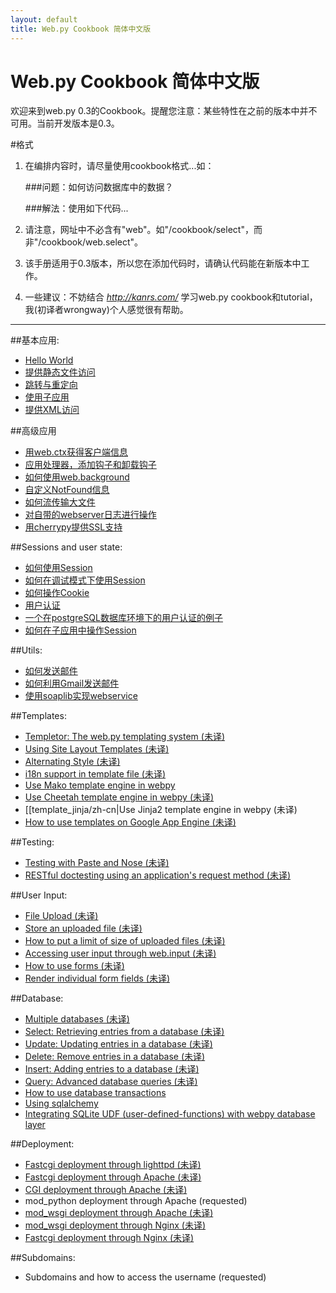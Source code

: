 ```yaml
---
layout: default
title: Web.py Cookbook 简体中文版
---
```


# Web.py Cookbook 简体中文版

欢迎来到web.py 0.3的Cookbook。提醒您注意：某些特性在之前的版本中并不可用。当前开发版本是0.3。

#格式

1. 在编排内容时，请尽量使用cookbook格式...如：
    
    ###问题：如何访问数据库中的数据？
     
    ###解法：使用如下代码...

1. 请注意，网址中不必含有"web"。如"/cookbook/select"，而非"/cookbook/web.select"。

1. 该手册适用于0.3版本，所以您在添加代码时，请确认代码能在新版本中工作。

1. 一些建议：不妨结合 *http://kanrs.com/* 学习web.py cookbook和tutorial，我(初译者wrongway)个人感觉很有帮助。


-------------------------------------------------

##基本应用:
* [Hello World](/helloworld/zh-cn)
* [提供静态文件访问](/staticfiles/zh-cn)
* [跳转与重定向](/redirect+seeother/zh-cn)
* [使用子应用](/subapp/zh-cn)
* [提供XML访问](/xmlfiles/zh-cn)

##高级应用
* [用web.ctx获得客户端信息](/ctx/zh-cn)
* [应用处理器，添加钩子和卸载钩子](/application_processors/zh-cn)
* [如何使用web.background](/background/zh-cn)
* [自定义NotFound信息](/custom_notfound/zh-cn)
* [如何流传输大文件](/streaming_large_files/zh-cn)
* [对自带的webserver日志进行操作](/logging/zh-cn)
* [用cherrypy提供SSL支持](/ssl/zh-cn)

##Sessions and user state:
* [如何使用Session](/sessions/zh-cn)
* [如何在调试模式下使用Session](/session_with_reloader/zh-cn)
* [如何操作Cookie](/cookies/zh-cn)
* [用户认证](/userauth/zh-cn)
* [一个在postgreSQL数据库环境下的用户认证的例子](/userauthpgsql/zh-cn)
* [如何在子应用中操作Session](/sessions_with_subapp/zh-cn)


##Utils:
* [如何发送邮件](/sendmail/zh-cn)
* [如何利用Gmail发送邮件](/sendmail_using_gmail/zh-cn)
* [使用soaplib实现webservice](/webservice/zh-cn)

##Templates:
* [Templetor: The web.py templating system (未译)](http://webpy.org/docs/0.3/templetor )
* [Using Site Layout Templates (未译)](/layout_template/zh-cn)
* [Alternating Style (未译)](/alternating_style/zh-cn)
* [i18n support in template file (未译)](/i18n_support_in_template_file/zh-cn)
* [Use Mako template engine in webpy ](/template_mako/zh-cn)
* [Use Cheetah template engine in webpy (未译)](/template_cheetah/zh-cn)
* [[template_jinja/zh-cn|Use Jinja2 template engine in webpy (未译)
* [How to use templates on Google App Engine (未译)](/templates_on_gae/zh-cn)

##Testing:
* [Testing with Paste and Nose (未译)](/testing_with_paste_and_nose/zh-cn)
* [RESTful doctesting using an application's request method (未译)](/restful_doctesting_using_request/zh-cn)

##User Input:
* [File Upload (未译)](/fileupload/zh-cn)
* [Store an uploaded file (未译)](/storeupload/zh-cn)
* [How to put a limit of size of uploaded files (未译)](/limiting_upload_size/zh-cn)
* [Accessing user input through web.input (未译)](/input/zh-cn)
* [How to use forms (未译)](/forms/zh-cn)
* [Render individual form fields (未译)](/form_fields/zh-cn)

##Database:
* [Multiple databases (未译)](/multidbs/zh-cn)
* [Select: Retrieving entries from a database (未译)](/select/zh-cn)
* [Update: Updating entries in a database (未译)](/update/zh-cn)
* [Delete: Remove entries in a database (未译)](/delete/zh-cn)
* [Insert: Adding entries to a database (未译)](/Insert/zh-cn) 
* [Query: Advanced database queries (未译)](/query/zh-cn)
* [How to use database transactions](/cookbook/transactions)
* [Using sqlalchemy](/cookbook/sqlalchemy)
* [Integrating SQLite UDF (user-defined-functions) with webpy database layer](/cookbook/sqlite-udf)


##Deployment:
* [Fastcgi deployment through lighttpd (未译)](/fastcgi-lighttpd/zh-cn)
* [Fastcgi deployment through Apache (未译)](/fastcgi-apache/zh-cn) 
* [CGI deployment through Apache (未译)](/cgi-apache/zh-cn)
* mod_python deployment through Apache (requested)
* [mod_wsgi deployment through Apache (未译)](/mod_wsgi-apache/zh-cn)
* [mod_wsgi deployment through Nginx (未译)](/mod_wsgi-nginx/zh-cn)
* [Fastcgi deployment through Nginx (未译)](/fastcgi-nginx/zh-cn)

##Subdomains:
* Subdomains and how to access the username (requested)
